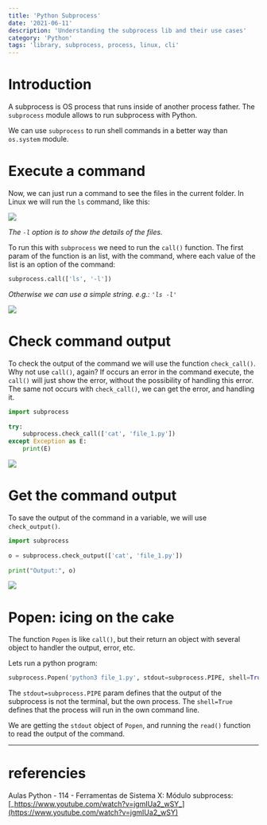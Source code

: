 ```yaml
---
title: 'Python Subprocess'
date: '2021-06-11'
description: 'Understanding the subprocess lib and their use cases'
category: 'Python'
tags: 'library, subprocess, process, linux, cli'
---
```


# Introduction

A subprocess is OS process that runs inside of another process father. The `subprocess` module allows to run subprocess with Python.

We can use `subprocess` to run shell commands in a better way than `os.system` module.

# Execute a command

Now, we can just run a command to see the files in the current folder. In Linux we will run the `ls` command, like this:

![](/assets/post/python-subprocess/screenshot_1.png)

_The `-l` option is to show the details of the files._

To run this with `subprocess` we need to run the `call()` function. The first param of the function is an list, with the command, where each value of the list is an option of the command:

```python
subprocess.call(['ls', '-l'])
```
_Otherwise we can use a simple string. e.g.: `'ls -l'`_

![](/assets/post/python-subprocess/screenshot_2.png)


#  Check command output

To check the output of the command we will use the function `check_call()`. Why not use `call()`, again? If occurs an error in the command execute, the `call()` will just show the error, without the possibility of handling this error. The same not occurs with `check_call()`, we can get the error, and handling it.

```python
import subprocess  
  
try:  
    subprocess.check_call(['cat', 'file_1.py']) 
except Exception as E:  
    print(E)
```
![](/assets/post/python-subprocess/screenshot_3.png)


# Get the command output

To save the output of the command in a variable, we will use `check_output()`.

```python
import subprocess  
  
o = subprocess.check_output(['cat', 'file_1.py'])  
  
print("Output:", o)
```

![](/assets/post/python-subprocess/screenshot_4.png)

# Popen: icing on the cake

The function `Popen` is like `call()`, but their return an object with several object to handler the output, error, etc.

Lets run a python program:

```python
subprocess.Popen('python3 file_1.py', stdout=subprocess.PIPE, shell=True).stdout.read()
```
The `stdout=subprocess.PIPE` param defines that the output of the subprocess is not the terminal, but the own process. The `shell=True` defines that the process will run in the own command line.

We are getting the `stdout` object of `Popen`, and running the `read()` function to read the output of the command. 

---

# referencies

Aulas Python - 114 - Ferramentas de Sistema X: Módulo subprocess: [_https://www.youtube.com/watch?v=jgmIUa2_wSY_](https://www.youtube.com/watch?v=jgmIUa2_wSY)


